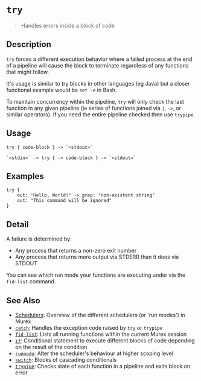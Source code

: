 # `try`

> Handles errors inside a block of code

## Description

`try` forces a different execution behavior where a failed process at the end
of a pipeline will cause the block to terminate regardless of any functions that
might follow.

It's usage is similar to try blocks in other languages (eg Java) but a closer
functional example would be `set -e` in Bash.

To maintain concurrency within the pipeline, `try` will only check the last
function in any given pipeline (ie series of functions joined via `|`, `->`, or
similar operators). If you need the entire pipeline checked then use `trypipe`.

## Usage

    try { code-block } -> `<stdout>`

    `<stdin>` -> try { -> code-block } -> `<stdout>`

## Examples

    try {
        out: "Hello, World!" -> grep: "non-existent string"
        out: "This command will be ignored"
    }

## Detail

A failure is determined by:

- Any process that returns a non-zero exit number
- Any process that returns more output via STDERR than it does via STDOUT

You can see which run mode your functions are executing under via the `fid-list`
command.

## See Also

- [Schedulers](../user-guide/schedulers.md):
  Overview of the different schedulers (or 'run modes') in Murex
- [`catch`](./catch.md):
  Handles the exception code raised by `try` or `trypipe`
- [`fid-list`](./fid-list.md):
  Lists all running functions within the current Murex session
- [`if`](./if.md):
  Conditional statement to execute different blocks of code depending on the result of the condition
- [`runmode`](./runmode.md):
  Alter the scheduler's behaviour at higher scoping level
- [`switch`](./switch.md):
  Blocks of cascading conditionals
- [`trypipe`](./trypipe.md):
  Checks state of each function in a pipeline and exits block on error
